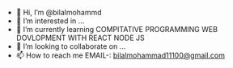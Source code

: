 - 👋 Hi, I’m @bilalmohammd
- 👀 I’m interested in ...
- 🌱 I’m currently learning COMPITATIVE PROGRAMMING WEB DOVLOPMENT WITH REACT NODE JS
- 💞️ I’m looking to collaborate on ...
- 📫 How to reach me EMAIL-: bilalmohammad11100@gmail.com

<!---
bilalmohammd/bilalmohammd is a ✨ special ✨ repository because its `README.md` (this file) appears on your GitHub profile.
You can click the Preview link to take a look at your changes.
--->
